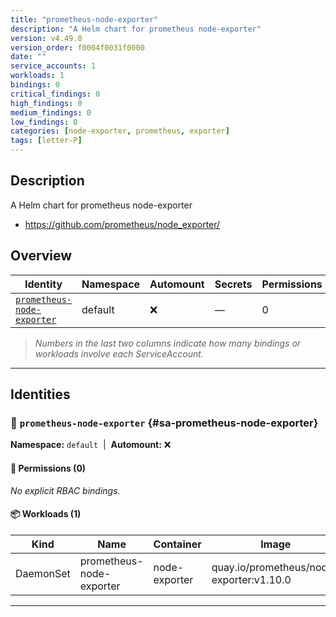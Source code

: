 ```yaml
---
title: "prometheus-node-exporter"
description: "A Helm chart for prometheus node-exporter"
version: v4.49.0
version_order: f0004f0031f0000
date: ""
service_accounts: 1
workloads: 1
bindings: 0
critical_findings: 0
high_findings: 0
medium_findings: 0
low_findings: 0
categories: [node-exporter, prometheus, exporter]
tags: [letter-P]
---
```


## Description

A Helm chart for prometheus node-exporter

- https://github.com/prometheus/node_exporter/

## Overview

| Identity                                                   | Namespace | Automount | Secrets | Permissions | Workloads | Risk |
| ---------------------------------------------------------- | --------- | --------- | ------- | ----------- | --------- | ---- |
| [`prometheus-node-exporter`](#sa-prometheus-node-exporter) | default   | ❌        | —       | 0           | 1         | —    |

> _Numbers in the last two columns indicate how many bindings or workloads involve each ServiceAccount._

---

## Identities

### 🤖 `prometheus-node-exporter` {#sa-prometheus-node-exporter}

**Namespace:** `default`  |  **Automount:** ❌

#### 🔑 Permissions (0)

_No explicit RBAC bindings._

#### 📦 Workloads (1)

| Kind      | Name                     | Container     | Image                                    |
| --------- | ------------------------ | ------------- | ---------------------------------------- |
| DaemonSet | prometheus-node-exporter | node-exporter | quay.io/prometheus/node-exporter:v1.10.0 |

---

